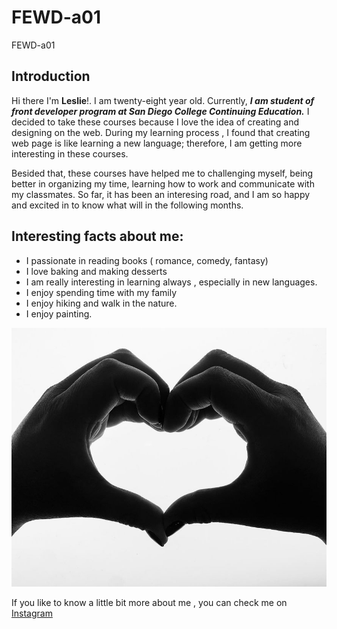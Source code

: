 # FEWD-a01
FEWD-a01

## Introduction

Hi there I'm **Leslie**!. I am twenty-eight year old. 
Currently, _**I am student of front developer program at San Diego College Continuing Education.**_ 
I decided to take these courses because I love the idea of creating and designing on the web.
During my learning process , I found that creating web page is like learning a new language; therefore, I am getting more interesting in these courses. 

Besided that, these courses have helped me to challenging myself, being better in organizing my time, learning how to work and communicate with my classmates. So far, it has been an interesing road, and I am so happy and excited in to know what will in the following months. 

## Interesting facts about me:
* I passionate in reading books ( romance, comedy, fantasy)
* I love baking and making desserts
* I am really interesting in learning always , especially in new languages.
* I enjoy spending time with my family
* I enjoy hiking and walk in the nature. 
* I enjoy painting. 

![alttext](https://github.com/Berduoleslie/FEWD-a01/blob/56e137116e8421bb4e5d15defc50dc0e48dd166f/IMG_6101.jpg)

If you like to know a little bit more about me , you can check me on [Instagram](https://www.instagram.com/lessberduo/)

